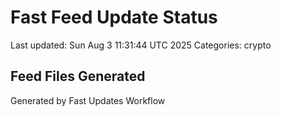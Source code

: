 # Fast Feed Update Status
Last updated: Sun Aug  3 11:31:44 UTC 2025
Categories: crypto

## Feed Files Generated

Generated by Fast Updates Workflow
